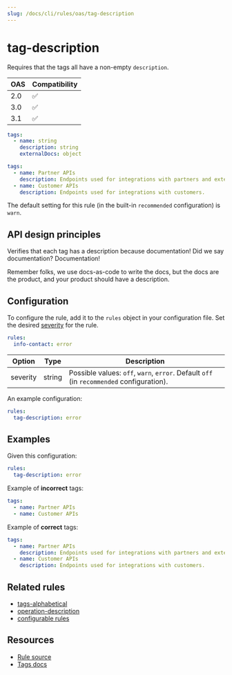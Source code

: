 ```yaml
---
slug: /docs/cli/rules/oas/tag-description
---
```


# tag-description

Requires that the tags all have a non-empty `description`.

| OAS | Compatibility |
| --- | ------------- |
| 2.0 | ✅            |
| 3.0 | ✅            |
| 3.1 | ✅            |

```yaml Object structure
tags:
  - name: string
    description: string
    externalDocs: object
```

```yaml Example
tags:
  - name: Partner APIs
    description: Endpoints used for integrations with partners and external collaborators.
  - name: Customer APIs
    description: Endpoints used for integrations with customers.

```

The default setting for this rule (in the built-in `recommended` configuration) is `warn`.

## API design principles

Verifies that each tag has a description because documentation!
Did we say documentation?
Documentation!

Remember folks, we use docs-as-code to write the docs, but the docs are the product, and your product should have a description.

## Configuration

To configure the rule, add it to the `rules` object in your configuration file.
Set the desired [severity](../../rules.md#severity-settings) for the rule.

```yaml
rules:
  info-contact: error
```

| Option   | Type   | Description                                                                              |
| -------- | ------ | ---------------------------------------------------------------------------------------- |
| severity | string | Possible values: `off`, `warn`, `error`. Default `off` (in `recommended` configuration). |

An example configuration:

```yaml
rules:
  tag-description: error
```

## Examples

Given this configuration:

```yaml
rules:
  tag-description: error
```

Example of **incorrect** tags:

```yaml Example
tags:
  - name: Partner APIs
  - name: Customer APIs
```

Example of **correct** tags:

```yaml Example
tags:
  - name: Partner APIs
    description: Endpoints used for integrations with partners and external collaborators.
  - name: Customer APIs
    description: Endpoints used for integrations with customers.
```

## Related rules

- [tags-alphabetical](./tags-alphabetical.md)
- [operation-description](./operation-description.md)
- [configurable rules](../configurable-rules.md)

## Resources

- [Rule source](https://github.com/Redocly/redocly-cli/blob/main/packages/core/src/rules/common/tag-description.ts)
- [Tags docs](https://redocly.com/docs/openapi-visual-reference/tags/)

